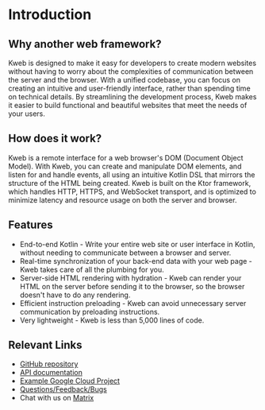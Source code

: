 # Introduction

## Why another web framework?

Kweb is designed to make it easy for developers to create modern websites without having to worry about 
the complexities of communication between the server and the browser. With a unified codebase, you can 
focus on creating an intuitive and user-friendly interface, rather than spending time on technical details. 
By streamlining the development process, Kweb makes it easier to build functional and beautiful websites 
that meet the needs of your users.

## How does it work?

Kweb is a remote interface for a web browser's DOM (Document Object Model). With Kweb, you can create 
and manipulate DOM elements, and listen for and handle events, all using an intuitive Kotlin DSL that mirrors 
the structure of the HTML being created. Kweb is built on the Ktor framework, which handles HTTP, HTTPS, and 
WebSocket transport, and is optimized to minimize latency and resource usage on both the server and browser.

## Features

* End-to-end Kotlin - Write your entire web site or user interface in Kotlin, without needing to communicate between a browser and server.
* Real-time synchronization of your back-end data with your web page - Kweb takes care of all the plumbing for you.
* Server-side HTML rendering with hydration - Kweb can render your HTML on the server before sending it to the browser, so the browser doesn't have to do any rendering.
* Efficient instruction preloading - Kweb can avoid unnecessary server communication by preloading instructions.
* Very lightweight - Kweb is less than 5,000 lines of code.

## Relevant Links

* [GitHub repository](https://github.com/kwebio/kweb-core)
* [API documentation](https://docs.kweb.io/api/)
* [Example Google Cloud Project](https://github.com/freenet/freenetorg-website/)
* [Questions/Feedback/Bugs](https://github.com/kwebio/kweb-core/issues)
* Chat with us on [Matrix](https://matrix.to/#/#kweb:matrix.org)
